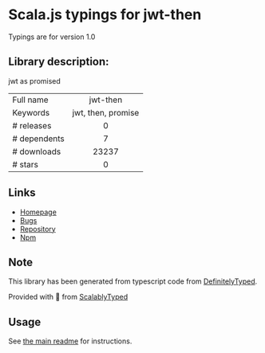 
# Scala.js typings for jwt-then

Typings are for version 1.0

## Library description:
jwt as promised

|                    |                 |
| ------------------ | :-------------: |
| Full name          | jwt-then |
| Keywords           | jwt, then, promise |
| # releases         | 0 |
| # dependents       | 7 |
| # downloads        | 23237 |
| # stars            | 0 |

## Links
- [Homepage](https://github.com/fl0w/jwt-then#readme)
- [Bugs](https://github.com/fl0w/jwt-then/issues)
- [Repository](https://github.com/fl0w/jwt-then)
- [Npm](https://www.npmjs.com/package/jwt-then)
    


## Note
This library has been generated from typescript code from [DefinitelyTyped](https://definitelytyped.org).

Provided with :purple_heart: from [ScalablyTyped](https://github.com/oyvindberg/ScalablyTyped)

## Usage
See [the main readme](../../readme.md) for instructions.


